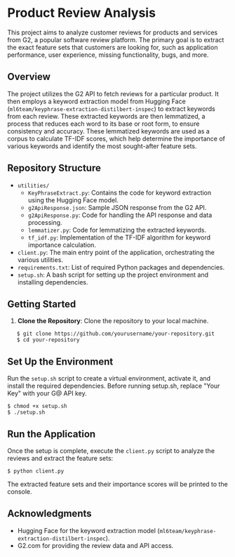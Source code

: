 # Product Review Analysis

This project aims to analyze customer reviews for products and services from G2, a popular software review platform. The primary goal is to extract the exact feature sets that customers are looking for, such as application performance, user experience, missing functionality, bugs, and more.

## Overview

The project utilizes the G2 API to fetch reviews for a particular product. It then employs a keyword extraction model from Hugging Face (`ml6team/keyphrase-extraction-distilbert-inspec`) to extract keywords from each review. These extracted keywords are then lemmatized, a process that reduces each word to its base or root form, to ensure consistency and accuracy. These lemmatized keywords are used as a corpus to calculate TF-IDF scores, which help determine the importance of various keywords and identify the most sought-after feature sets.

## Repository Structure

- `utilities/`
  - `KeyPhraseExtract.py`: Contains the code for keyword extraction using the Hugging Face model.
  - `g2ApiResponse.json`: Sample JSON response from the G2 API.
  - `g2ApiResponse.py`: Code for handling the API response and data processing.
  - `lemmatizer.py`: Code for lemmatizing the extracted keywords.
  - `tf_idf.py`: Implementation of the TF-IDF algorithm for keyword importance calculation.
- `client.py`: The main entry point of the application, orchestrating the various utilities.
- `requirements.txt`: List of required Python packages and dependencies.
- `setup.sh`: A bash script for setting up the project environment and installing dependencies.

## Getting Started

1. **Clone the Repository**: Clone the repository to your local machine.

```
   $ git clone https://github.com/yourusername/your-repository.git
   $ cd your-repository
```

## Set Up the Environment

Run the `setup.sh` script to create a virtual environment, activate it, and install the required dependencies.
Before running setup.sh, replace "Your Key" with your G@ API key.

```
$ chmod +x setup.sh
$ ./setup.sh
```

## Run the Application

Once the setup is complete, execute the `client.py` script to analyze the reviews and extract the feature sets:

``` 
$ python client.py
```

The extracted feature sets and their importance scores will be printed to the console.

## Acknowledgments

- Hugging Face for the keyword extraction model (`ml6team/keyphrase-extraction-distilbert-inspec`).
- G2.com for providing the review data and API access.

